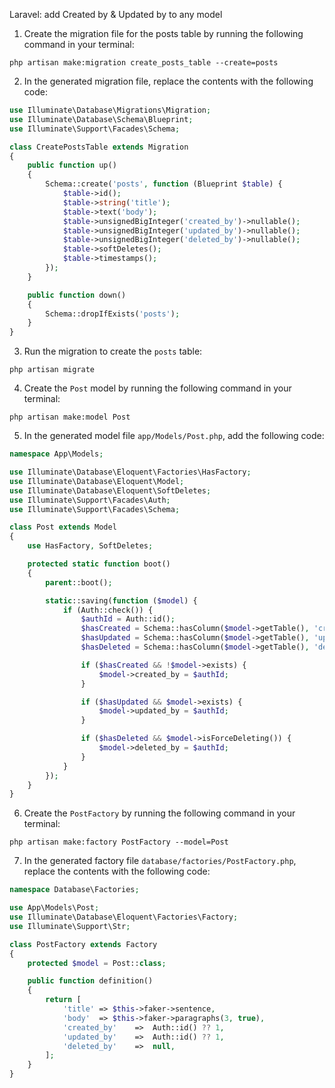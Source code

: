 Laravel: add Created by & Updated by to any model
1. Create the migration file for the posts table by running the following command in your terminal:
```
php artisan make:migration create_posts_table --create=posts
```

2. In the generated migration file, replace the contents with the following code:
```php
use Illuminate\Database\Migrations\Migration;
use Illuminate\Database\Schema\Blueprint;
use Illuminate\Support\Facades\Schema;

class CreatePostsTable extends Migration
{
    public function up()
    {
        Schema::create('posts', function (Blueprint $table) {
            $table->id();
            $table->string('title');
            $table->text('body');
            $table->unsignedBigInteger('created_by')->nullable();
            $table->unsignedBigInteger('updated_by')->nullable();
            $table->unsignedBigInteger('deleted_by')->nullable();
            $table->softDeletes();
            $table->timestamps();
        });
    }

    public function down()
    {
        Schema::dropIfExists('posts');
    }
}
```

3. Run the migration to create the `posts` table:
```
php artisan migrate
```

4. Create the `Post` model by running the following command in your terminal:
```
php artisan make:model Post
```

5. In the generated model file `app/Models/Post.php`, add the following code:
```php
namespace App\Models;

use Illuminate\Database\Eloquent\Factories\HasFactory;
use Illuminate\Database\Eloquent\Model;
use Illuminate\Database\Eloquent\SoftDeletes;
use Illuminate\Support\Facades\Auth;
use Illuminate\Support\Facades\Schema;

class Post extends Model
{
    use HasFactory, SoftDeletes;

    protected static function boot()
    {
        parent::boot();

        static::saving(function ($model) {
            if (Auth::check()) {
                $authId = Auth::id();
                $hasCreated = Schema::hasColumn($model->getTable(), 'created_by');
                $hasUpdated = Schema::hasColumn($model->getTable(), 'updated_by');
                $hasDeleted = Schema::hasColumn($model->getTable(), 'deleted_by');

                if ($hasCreated && !$model->exists) {
                    $model->created_by = $authId;
                }

                if ($hasUpdated && $model->exists) {
                    $model->updated_by = $authId;
                }

                if ($hasDeleted && $model->isForceDeleting()) {
                    $model->deleted_by = $authId;
                }
            }
        });
    }
}
```

6. Create the `PostFactory` by running the following command in your terminal:
```
php artisan make:factory PostFactory --model=Post
```

7. In the generated factory file `database/factories/PostFactory.php`, replace the contents with the following code:
```php
namespace Database\Factories;

use App\Models\Post;
use Illuminate\Database\Eloquent\Factories\Factory;
use Illuminate\Support\Str;

class PostFactory extends Factory
{
    protected $model = Post::class;

    public function definition()
    {
        return [
            'title' => $this->faker->sentence,
            'body'  => $this->faker->paragraphs(3, true),
            'created_by'    =>  Auth::id() ?? 1, 
            'updated_by'    =>  Auth::id() ?? 1, 
            'deleted_by'    =>  null, 
        ];
    }
}
```
